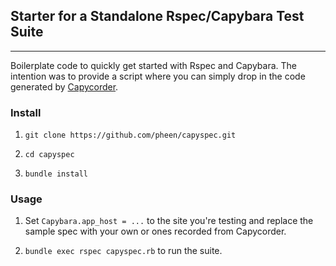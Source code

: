## Starter for a Standalone Rspec/Capybara Test Suite

* * *

Boilerplate code to quickly get started with Rspec and Capybara. The intention was to provide a script where you can simply drop in the code generated by [Capycorder](http://polarblau.com/2012/06/04/capycorder-beta-released.html).

### Install

1. `git clone https://github.com/pheen/capyspec.git`

2. `cd capyspec`

3. `bundle install`

### Usage

1. Set `Capybara.app_host = ...` to the site you're testing and replace the sample spec with your own or ones recorded from Capycorder.

2. `bundle exec rspec capyspec.rb` to run the suite.
